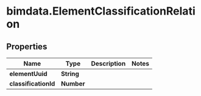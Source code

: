 # bimdata.ElementClassificationRelation

## Properties
Name | Type | Description | Notes
------------ | ------------- | ------------- | -------------
**elementUuid** | **String** |  | 
**classificationId** | **Number** |  | 


